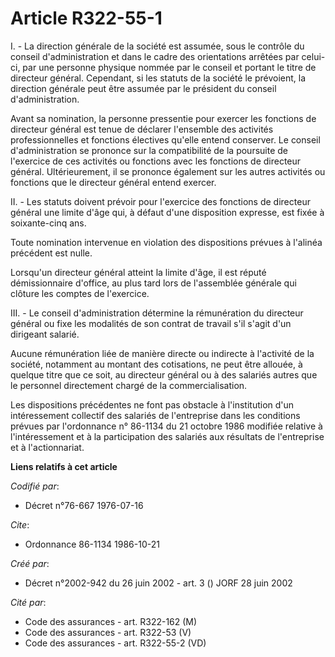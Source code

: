 # Article R322-55-1

I. - La direction générale de la société est assumée, sous le contrôle du conseil d'administration et dans le cadre des
orientations arrêtées par celui-ci, par une personne physique nommée par le conseil et portant le titre de directeur général.
Cependant, si les statuts de la société le prévoient, la direction générale peut être assumée par le président du conseil
d'administration.

Avant sa nomination, la personne pressentie pour exercer les fonctions de directeur général est tenue de déclarer l'ensemble
des activités professionnelles et fonctions électives qu'elle entend conserver. Le conseil d'administration se prononce sur
la compatibilité de la poursuite de l'exercice de ces activités ou fonctions avec les fonctions de directeur général.
Ultérieurement, il se prononce également sur les autres activités ou fonctions que le directeur général entend exercer.

II. - Les statuts doivent prévoir pour l'exercice des fonctions de directeur général une limite d'âge qui, à défaut d'une
disposition expresse, est fixée à soixante-cinq ans.

Toute nomination intervenue en violation des dispositions prévues à l'alinéa précédent est nulle.

Lorsqu'un directeur général atteint la limite d'âge, il est réputé démissionnaire d'office, au plus tard lors de l'assemblée
générale qui clôture les comptes de l'exercice.

III. - Le conseil d'administration détermine la rémunération du directeur général ou fixe les modalités de son contrat de
travail s'il s'agit d'un dirigeant salarié.

Aucune rémunération liée de manière directe ou indirecte à l'activité de la société, notamment au montant des cotisations, ne
peut être allouée, à quelque titre que ce soit, au directeur général ou à des salariés autres que le personnel directement
chargé de la commercialisation.

Les dispositions précédentes ne font pas obstacle à l'institution d'un intéressement collectif des salariés de l'entreprise
dans les conditions prévues par l'ordonnance n° 86-1134 du 21 octobre 1986 modifiée relative à l'intéressement et à la
participation des salariés aux résultats de l'entreprise et à l'actionnariat.

**Liens relatifs à cet article**

_Codifié par_:

  - Décret n°76-667 1976-07-16

_Cite_:

  - Ordonnance 86-1134 1986-10-21

_Créé par_:

  - Décret n°2002-942 du 26 juin 2002 - art. 3 () JORF 28 juin 2002

_Cité par_:

  - Code des assurances - art. R322-162 (M)
  - Code des assurances - art. R322-53 (V)
  - Code des assurances - art. R322-55-2 (VD)
